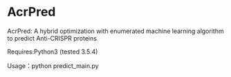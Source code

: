 # AcrPred
AcrPred: A hybrid optimization with enumerated machine learning algorithm to predict Anti-CRISPR proteins

Requires:Python3 (tested 3.5.4)

Usage：python predict_main.py
